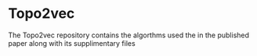 # Topo2vec
The Topo2vec repository contains the algorthms used the in the published paper along with its supplimentary files
